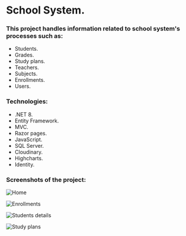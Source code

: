 # School System.
### This project handles information related to school system's processes such as:
- Students.
- Grades.
- Study plans.
- Teachers.
- Subjects.
- Enrollments.
- Users.

### Technologies:
- .NET 8.
- Entity Framework.
- MVC.
- Razor pages.
- JavaScript.
- SQL Server.
- Cloudinary.
- Highcharts.
- Identity.

### Screenshots of the project:
![Home](https://i.ibb.co/mG3s7bV/school-Main.png)

![Enrollments](https://i.ibb.co/dpfG8Lf/school-enrollmentsstudents.png)

![Students details](https://i.ibb.co/jvDWd9m/school-students-Detail.png)

![Study plans](https://i.ibb.co/87RdjbN/school-study-Plans.png)

